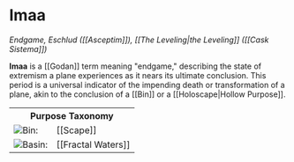 <!-- wiki-header-section:start -->
# Imaa
_Endgame, Eschlud ([[Asceptim]]), [[The Leveling|the Leveling]] ([[Cask Sistema]])_

**Imaa** is a [[Godan]] term meaning "endgame," describing the state of extremism a plane experiences as it nears its ultimate conclusion. This period is a universal indicator of the impending death or transformation of a plane, akin to the conclusion of a [[Bin]] or a [[Holoscape|Hollow Purpose]].

<!-- wiki-header-section:end -->

<!-- taxonomy-table-section:start -->
<div class="taxonomy-table">
  <table>
    <tr>
      <th colspan="3">Purpose Taxonomy</th>
    </tr>
    <tr>
      <td class="taxon-label"><img src="svg/bin.svg" class="taxon-icon">Bin:</td>
      <td class="taxon-content" colspan="2">[[Scape]]</td>
    </tr>
    <tr>
      <td class="taxon-label"><img src="svg/basin.svg" class="taxon-icon">Basin:</td>
      <td class="taxon-content" colspan="2">[[Fractal Waters]]</td>
    </tr>
  </table>
</div>
<!-- taxonomy-table-section:end -->



<!-- ## Characteristics of Imaa as a Planar Event
Imaa marks the point where a plane undergoes significant changes as it approaches its end. This transformation is often accompanied by heightened activity, conflicts, or natural phenomena that reflect the plane's inherent themes and challenges. During Imaa, the forces within a plane reach their peak, pushing the boundaries of stability. This extremism can manifest as intensified weather, increased magical activity, or dramatic shifts in the ecosystem. Ultimately, Imaa is the culmination of forces and entities within the plane, leading to a climax that drives the plane toward its resolution and highlights its core dynamics and conflicts.
-->
<!-- ## Role of Imaa in the Universe

Imaa acts as a clear sign of an impending shift within the Omnis, signaling that a plane is nearing its end and preparing for transformation or dissolution. The intensity of Imaa propels the plane and its inhabitants toward adaptation and change, fostering resilience and evolution in response to the approaching conclusion. By amplifying the themes and conflicts that define the plane, Imaa offers insight into the broader dynamics at play within the universe and highlights the interconnectedness of all planes.
-->
<!-- ## Related Concepts

- [[Soul Imaa]]: Imaa can also apply to souls, indicating a state of extremism and transformation in a soul's journey.
- [[Holoscape|Hollow Purpose]]: Imaa is similar to the Holoscape, which marks the death or transformation of a bin within the Scape.








Eschatology
-->